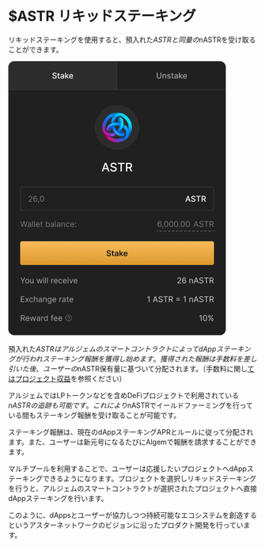 # $ASTR リキッドステーキング

リキッドステーキングを使用すると、預入れた$ASTRと同量の$nASTRを受け取ることができます。

![](<../../.gitbook/assets/Liquid Staking.png>)

預入れた$ASTRはアルジェムのスマートコントラクトによってdAppステーキングが行われステーキング報酬を獲得し始めます。獲得された報酬は手数料を差し引いた後、ユーザーの$nASTR保有量に基づいて分配されます。（手数料に関し[てはプロジェクト収益](../purojekuto.md)を参照ください）

アルジェムではLPトークンなどを含めDeFiプロジェクトで利用されている$nASTRの追跡も可能です。これにより$nASTRでイールドファーミングを行っている間もステーキング報酬を受け取ることが可能です。

ステーキング報酬は、現在のdAppステーキングAPRとルールに従って分配されます。また、ユーザーは新元号になるたびにAlgemで報酬を請求することができます。

マルチプールを利用することで、ユーザーは応援したいプロジェクトへdAppステーキングできるようになります。プロジェクトを選択しリキッドステーキングを行うと、アルジェムのスマートコントラクトが選択されたプロジェクトへ直接dAppステーキングを行います。

このように、dAppsとユーザーが協力しつつ持続可能なエコシステムを創造するというアスターネットワークのビジョンに沿ったプロダクト開発を行っています。
